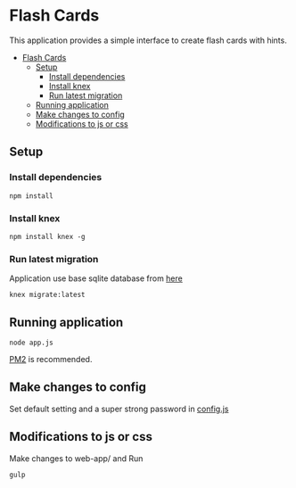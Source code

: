 # Flash Cards

This application provides a simple interface to create flash cards with hints.
<!-- TOC -->

- [Flash Cards](#flash-cards)
    - [Setup](#setup)
        - [Install dependencies](#install-dependencies)
        - [Install knex](#install-knex)
        - [Run latest migration](#run-latest-migration)
    - [Running application](#running-application)
    - [Make changes to config](#make-changes-to-config)
    - [Modifications to js or css](#modifications-to-js-or-css)

<!-- /TOC -->


## Setup

### Install dependencies

```
npm install

```

### Install knex

```
npm install knex -g
```

### Run latest migration

Application use base sqlite database from [here](https://github.com/jwasham/computer-science-flash-cards/blob/master/cards-jwasham-extreme.db)

```
knex migrate:latest
```

## Running application
```
node app.js
```

[PM2](https://github.com/Unitech/pm2) is recommended.

## Make changes to config

Set default setting and a super strong password in  [config.js](/config.js)

## Modifications to js or css

Make changes to web-app/ and Run

```
gulp
```
 